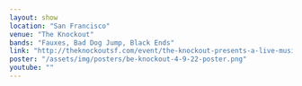 ```yaml
---
layout: show
location: "San Francisco"
venue: "The Knockout"
bands: "Fauxes, Bad Dog Jump, Black Ends"
link: "http://theknockoutsf.com/event/the-knockout-presents-a-live-music-happy-hour-show-featuring-fauxes-5pm-to-9pm/"
poster: "/assets/img/posters/be-knockout-4-9-22-poster.png"
youtube: ""
---
```



